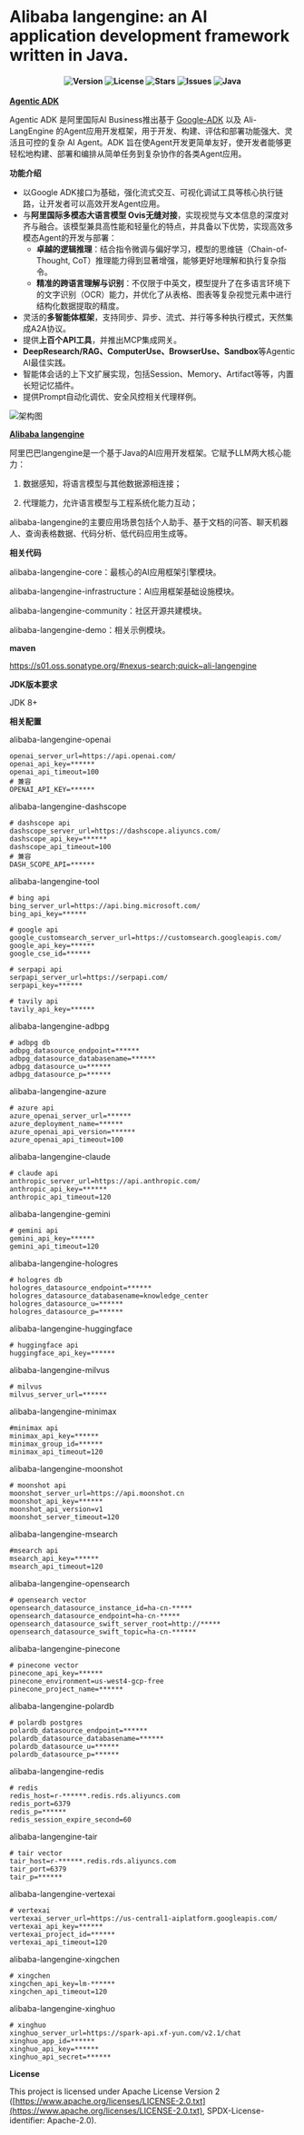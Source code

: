 
# Alibaba langengine: an AI application development framework written in Java.

<h4 align="center">

<div align="center">
<img src="https://img.shields.io/badge/Version-1.0.0-blue.svg" alt="Version"> 
<img src="https://img.shields.io/badge/License-Apache%202.0-green.svg" alt="License">
<img src="https://img.shields.io/github/stars/AIDC-AI/ali-langengine?color=yellow" alt="Stars">
<img src="https://img.shields.io/github/issues/AIDC-AI/ali-langengine?color=red" alt="Issues">
<img src="https://img.shields.io/badge/Java-000000?logo=OpenJDK" alt="Java">
</div>
</h4>

**[Agentic ADK](https://github.com/AIDC-AI/Agentic-ADK)**

Agentic ADK 是阿里国际AI Business推出基于 [Google-ADK](https://google.github.io/adk-docs/) 以及 Ali-LangEngine 的Agent应用开发框架，用于开发、构建、评估和部署功能强大、灵活且可控的复杂 AI Agent。ADK 旨在使Agent开发更简单友好，使开发者能够更轻松地构建、部署和编排从简单任务到复杂协作的各类Agent应用。

**功能介绍**
* 以Google ADK接口为基础，强化流式交互、可视化调试工具等核心执行链路，让开发者可以高效开发Agent应用。
* 与**阿里国际多模态大语言模型 Ovis无缝对接**，实现视觉与文本信息的深度对齐与融合。该模型兼具高性能和轻量化的特点，并具备以下优势，实现高效多模态Agent的开发与部署：
  * **卓越的逻辑推理**：结合指令微调与偏好学习，模型的思维链（Chain-of-Thought, CoT）推理能力得到显著增强，能够更好地理解和执行复杂指令。
  * **精准的跨语言理解与识别**：不仅限于中英文，模型提升了在多语言环境下的文字识别（OCR）能力，并优化了从表格、图表等复杂视觉元素中进行结构化数据提取的精度。
* 灵活的**多智能体框架**，支持同步、异步、流式、并行等多种执行模式，天然集成A2A协议。
* 提供**上百个API工具**，并推出MCP集成网关。
* **DeepResearch/RAG、ComputerUse、BrowserUse、Sandbox**等Agentic AI最佳实践。
* 智能体会话的上下文扩展实现，包括Session、Memory、Artifact等等，内置长短记忆插件。
* 提供Prompt自动化调优、安全风控相关代理样例。

![架构图](https://zos-oss-ol.oss-cn-hangzhou.aliyuncs.com/data/be03cd4383682bd6e8095ebf8472a0d1.png)


**[Alibaba langengine](https://github.com/AIDC-AI/ali-langengine)**

阿里巴巴langengine是一个基于Java的AI应用开发框架。它赋予LLM两大核心能力：

1. 数据感知，将语言模型与其他数据源相连接；

2. 代理能力，允许语言模型与工程系统化能力互动；

alibaba-langengine的主要应用场景包括个人助手、基于文档的问答、聊天机器人、查询表格数据、代码分析、低代码应用生成等。

**相关代码**

alibaba-langengine-core：最核心的AI应用框架引擎模块。

alibaba-langengine-infrastructure：AI应用框架基础设施模块。

alibaba-langengine-community：社区开源共建模块。

alibaba-langengine-demo：相关示例模块。

**maven**

https://s01.oss.sonatype.org/#nexus-search;quick~ali-langengine

**JDK版本要求**

JDK 8+

**相关配置**

alibaba-langengine-openai
```properties
openai_server_url=https://api.openai.com/
openai_api_key=******
openai_api_timeout=100
# 兼容
OPENAI_API_KEY=******
```

alibaba-langengine-dashscope
```properties
# dashscope api
dashscope_server_url=https://dashscope.aliyuncs.com/
dashscope_api_key=******
dashscope_api_timeout=100
# 兼容
DASH_SCOPE_API=******
```

alibaba-langengine-tool
```properties
# bing api
bing_server_url=https://api.bing.microsoft.com/
bing_api_key=******

# google api
google_customsearch_server_url=https://customsearch.googleapis.com/
google_api_key=******
google_cse_id=******

# serpapi api
serpapi_server_url=https://serpapi.com/
serpapi_key=******

# tavily api
tavily_api_key=******
```

alibaba-langengine-adbpg
```properties
# adbpg db
adbpg_datasource_endpoint=******
adbpg_datasource_databasename=******
adbpg_datasource_u=******
adbpg_datasource_p=******
```

alibaba-langengine-azure
```properties
# azure api
azure_openai_server_url=******
azure_deployment_name=******
azure_openai_api_version=******
azure_openai_api_timeout=100
```

alibaba-langengine-claude
```properties
# claude api
anthropic_server_url=https://api.anthropic.com/
anthropic_api_key=******
anthropic_api_timeout=120
```

alibaba-langengine-gemini
```properties
# gemini api
gemini_api_key=******
gemini_api_timeout=120
```

alibaba-langengine-hologres
```properties
# hologres db
hologres_datasource_endpoint=******
hologres_datasource_databasename=knowledge_center
hologres_datasource_u=******
hologres_datasource_p=******
```

alibaba-langengine-huggingface
```properties
# huggingface api
huggingface_api_key=******
```

alibaba-langengine-milvus
```properties
# milvus
milvus_server_url=******
```

alibaba-langengine-minimax
```properties
#minimax api
minimax_api_key=******
minimax_group_id=******
minimax_api_timeout=120
```

alibaba-langengine-moonshot
```properties
# moonshot api
moonshot_server_url=https://api.moonshot.cn
moonshot_api_key=******
moonshot_api_version=v1
moonshot_server_timeout=120
```

alibaba-langengine-msearch
```properties
#msearch api
msearch_api_key=******
msearch_api_timeout=120
```

alibaba-langengine-opensearch
```properties
# opensearch vector
opensearch_datasource_instance_id=ha-cn-*****
opensearch_datasource_endpoint=ha-cn-*****
opensearch_datasource_swift_server_root=http://*****
opensearch_datasource_swift_topic=ha-cn-******
```

alibaba-langengine-pinecone
```properties
# pinecone vector
pinecone_api_key=******
pinecone_environment=us-west4-gcp-free
pinecone_project_name=******
```

alibaba-langengine-polardb
```properties
# polardb postgres
polardb_datasource_endpoint=******
polardb_datasource_databasename=******
polardb_datasource_u=******
polardb_datasource_p=******
```

alibaba-langengine-redis
```properties
# redis
redis_host=r-******.redis.rds.aliyuncs.com
redis_port=6379
redis_p=******
redis_session_expire_second=60
```

alibaba-langengine-tair
```properties
# tair vector
tair_host=r-******.redis.rds.aliyuncs.com
tair_port=6379
tair_p=******
```

alibaba-langengine-vertexai
```properties
# vertexai
vertexai_server_url=https://us-central1-aiplatform.googleapis.com/
vertexai_api_key=******
vertexai_project_id=******
vertexai_api_timeout=120
```

alibaba-langengine-xingchen
```properties
# xingchen
xingchen_api_key=lm-******
xingchen_api_timeout=120
```

alibaba-langengine-xinghuo
```properties
# xinghuo
xinghuo_server_url=https://spark-api.xf-yun.com/v2.1/chat
xinghuo_app_id=******
xinghuo_api_key=******
xinghuo_api_secret=******
```

**License**

This project is licensed under Apache License Version 2 ([https://www.apache.org/licenses/LICENSE-2.0.txt](https://www.apache.org/licenses/LICENSE-2.0.txt), SPDX-License-identifier: Apache-2.0).
